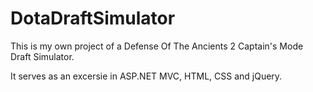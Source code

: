 # DotaDraftSimulator
This is my own project of a Defense Of The Ancients 2 Captain's Mode Draft Simulator.

It serves as an excersie in ASP.NET MVC, HTML, CSS and jQuery. 
